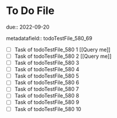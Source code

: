 # To Do File

due:: 2022-09-20

metadatafield:: todoTestFile_580_69

- [ ] Task of todoTestFile_580 1 [[Query me]]
- [ ] Task of todoTestFile_580 2 [[Query me]]
- [ ] Task of todoTestFile_580 3
- [ ] Task of todoTestFile_580 4
- [ ] Task of todoTestFile_580 5
- [ ] Task of todoTestFile_580 6
- [ ] Task of todoTestFile_580 7
- [ ] Task of todoTestFile_580 8
- [ ] Task of todoTestFile_580 9
- [ ] Task of todoTestFile_580 10